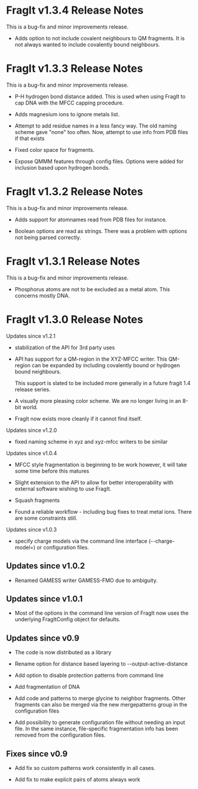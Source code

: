 FragIt v1.3.4 Release Notes
===========================

This is a bug-fix and minor improvements release.

  * Adds option to not include covalent neighbours to QM fragments.
    It is not always wanted to include covalently bound neighbours.

FragIt v1.3.3 Release Notes
===========================

This is a bug-fix and minor improvements release.

 * P-H hydrogen bond distance added. This is used when using
   FragIt to cap DNA with the MFCC capping procedure.

 * Adds magnesium ions to ignore metals list.

 * Attempt to add residue names in a less fancy way. The old naming
   scheme gave "none" too often. Now, attempt to use info from
   PDB files if that exists

 * Fixed color space for fragments.

 * Expose QMMM features through config files. Options were added for
   inclusion based upon hydrogen bonds.

FragIt v1.3.2 Release Notes
===========================

This is a bug-fix and minor improvements release.

 * Adds support for atomnames read from PDB files for instance.

 * Boolean options are read as strings. There was a problem with
   options not being parsed correctly.

FragIt v1.3.1 Release Notes
===========================

This is a bug-fix and minor improvements release.

 * Phosphorus atoms are not to be excluded as a metal atom. This concerns mostly DNA.

FragIt v1.3.0 Release Notes
===========================

Updates since v1.2.1

 * stabilization of the API for 3rd party uses

 * API has support for a QM-region in the XYZ-MFCC
   writer. This QM-region can be expanded by including
   covalently bound or hydrogen bound neighbours.

   This support is slated to be included more generally
   in a future fragit 1.4 release series.

 * A visually more pleasing color scheme. We are no
   longer living in an 8-bit world.

 * FragIt now exists more cleanly if it cannot find itself.

Updates since v1.2.0

 * fixed naming scheme in xyz and xyz-mfcc writers
   to be similar

Updates since v1.0.4

 * MFCC style fragmentation is beginning to be work
   however, it will take some time before this matures

 * Slight extension to the API to allow for better
   interoperability with external software wishing
   to use FragIt.

 * Squash fragments

 * Found a reliable workflow - including bug fixes
   to treat metal ions. There are some constraints
   still.

Updates since v1.0.3

 * specify charge models via the command
   line interface (--charge-model=) or
   configuration files.

Updates since v1.0.2
--------------------

 * Renamed GAMESS writer GAMESS-FMO due
   to ambiguity.

Updates since v1.0.1
--------------------

 * Most of the options in the command line
   version of FragIt now uses the underlying
   FragItConfig object for defaults.

Updates since v0.9
------------------

 * The code is now distributed as a library

 * Rename option for distance based layering to
     --output-active-distance

 * Add option to disable protection patterns
   from command line

 * Add fragmentation of DNA

 * Add code and patterns to merge glycine to
   neighbor fragments. Other fragments can
   also be merged via the new mergepatterns
   group in the configuration files

 * Add possibility to generate configuration
   file without needing an input file. In the
   same instance, file-specific fragmentation
   info has been removed from the configuration
   files.


Fixes since v0.9
------------------

 * Add fix so custom patterns work consistently
   in all cases.

 * Add fix to make explicit pairs of atoms always
   work
